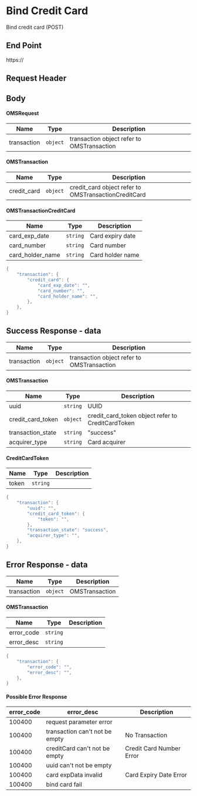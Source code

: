 # Bind Credit Card
Bind credit card (POST)
## End Point
https://

## Request Header

## Body
#### OMSRequest
| Name | Type | Description |
| ------ | ------ | ------ |
| transaction | `object` | transaction object refer to OMSTransaction |

#### OMSTransaction
| Name | Type | Description |
| ------ | ------ | ------ |
| credit_card | `object` | credit_card object refer to OMSTransactionCreditCard |

#### OMSTransactionCreditCard
| Name | Type | Description |
| ------ | ------ | ------ |
| card_exp_date | `string` | Card expiry date |
| card_number | `string` | Card number |
| card_holder_name | `string` | Card holder name |

```go
{
    "transaction": {
        "credit_card": {
            "card_exp_date": "",
            "card_number": "",
            "card_holder_name": "",
        },
    },
}
```

## Success Response - data
| Name | Type | Description |
| ------ | ------ | ------ |
| transaction | `object` | transaction object refer to OMSTransaction |

#### OMSTransaction
| Name | Type | Description |
| ------ | ------ | ------ |
| uuid | `string` | UUID |
| credit_card_token | `object` | credit_card_token object refer to CreditCardToken |
| transaction_state | `string` | "success" |
| acquirer_type | `string` | Card acquirer |

#### CreditCardToken
| Name | Type | Description |
| ------ | ------ | ------ |
| token | `string` |  |

```go
{
    "transaction": {
        "uuid": "",
        "credit_card_token": {
            "token": "",
        },
        "transaction_state": "success",
        "acquirer_type": "",
    },
}
```

## Error Response - data
| Name | Type | Description |
| ------ | ------ | ------ |
| transaction | `object` | OMSTransaction |

#### OMSTransaction
| Name | Type | Description |
| ------ | ------ | ------ |
| error_code | `string` |  |
| error_desc | `string` |  |

```go
{
    "transaction": {
        "error_code": "",
        "error_desc": "",
    },
}
```

#### Possible Error Response
| error_code | error_desc | Description |
| ------ | ------ | ------ |
| 100400 | request parameter error |  |
| 100400 | transaction can't not be empty | No Transaction |
| 100400 | creditCard can't not be empty | Credit Card Number Error |
| 100400 | uuid can't not be empty |  |
| 100400 | card expData invalid | Card Expiry Date Error |
| 100400 | bind card fail |  |
